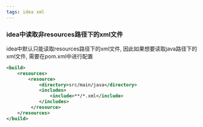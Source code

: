 ```yaml
---
tags: idea xml
---
```

### idea中读取非resources路径下的xml文件
idea中默认只能读取resources路径下的xml文件, 因此如果想要读取java路径下的xml文件, 需要在pom.xml中进行配置
```xml
<build>
	<resources>  
	 	<resource>  
			<directory>src/main/java</directory>  
	 		<includes>  
	 			<include>**/*.xml</include>  
	 		</includes>  
		 </resource>  
	</resources>
</build>
```
